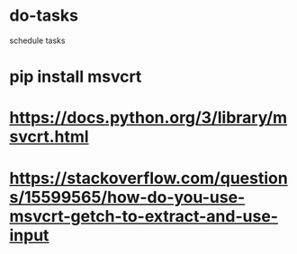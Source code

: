# do-tasks
 schedule tasks
 
 # pip install msvcrt
 
 # https://docs.python.org/3/library/msvcrt.html
 
 # https://stackoverflow.com/questions/15599565/how-do-you-use-msvcrt-getch-to-extract-and-use-input
